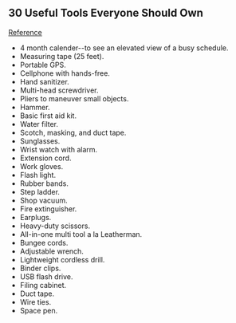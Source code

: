 ## 30 Useful Tools Everyone Should Own
[Reference](http://www.marcandangel.com/2008/06/20/30-useful-tools-everyone-should-own/)

- 4 month calender--to see an elevated view of a busy schedule.
- Measuring tape (25 feet).
- Portable GPS.
- Cellphone with hands-free.
- Hand sanitizer.
- Multi-head screwdriver.
- Pliers to maneuver small objects.
- Hammer.
- Basic first aid kit.
- Water filter.
- Scotch, masking, and duct tape.
- Sunglasses.
- Wrist watch with alarm.
- Extension cord.
- Work gloves.
- Flash light.
- Rubber bands.
- Step ladder.
- Shop vacuum.
- Fire extinguisher.
- Earplugs.
- Heavy-duty scissors.
- All-in-one multi tool a la Leatherman.
- Bungee cords.
- Adjustable wrench.
- Lightweight cordless drill.
- Binder clips.
- USB flash drive.
- Filing cabinet.
- Duct tape.
- Wire ties.
- Space pen.
